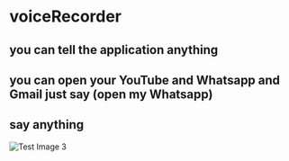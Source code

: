 # voiceRecorder
## you can tell the application anything 
## you can open your YouTube and Whatsapp and Gmail just say (open my Whatsapp)
## say anything

![Test Image 3](https://github.com/abbo1/Calcule_Matriciel/blob/main/18.png)
